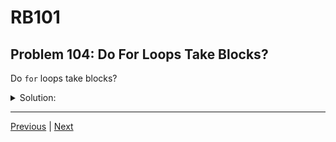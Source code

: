 # RB101
## Problem 104: Do For Loops Take Blocks?

Do `for` loops take blocks?

<details>
<summary>Solution:</summary>

No, `for` loops do not take blocks. The syntax may look similar, but `for` loops use different syntax and have different scoping rules than blocks.

Examples:
```ruby
# for loop (NOT a block):
for i in [1, 2, 3]
  puts i
end

# each with block (IS a block):
[1, 2, 3].each do |i|
  puts i
end
```

**Key difference - variable scope:**
```ruby
# for loop - variable persists after loop:
for num in [1, 2, 3]
  squared = num * num
end

puts num      # => 3 (accessible!)
puts squared  # => 9 (accessible!)

# each with block - variable doesn't persist:
[1, 2, 3].each do |num|
  squared = num * num
end

# puts num      # NameError
# puts squared  # NameError
```

**Why this matters:**
```ruby
# for doesn't create a new scope:
outer = 10

for i in [1, 2, 3]
  outer = 20  # Reassigns outer variable
  inner = 30  # Creates variable accessible outside loop
end

puts outer  # => 20
puts inner  # => 30

# each creates an inner scope:
outer = 10

[1, 2, 3].each do |i|
  outer = 20  # Reassigns outer variable
  inner = 30  # Creates variable local to block
end

puts outer  # => 20
# puts inner  # NameError
```

</details>

---

[Previous](103.md) | [Next](105.md)

